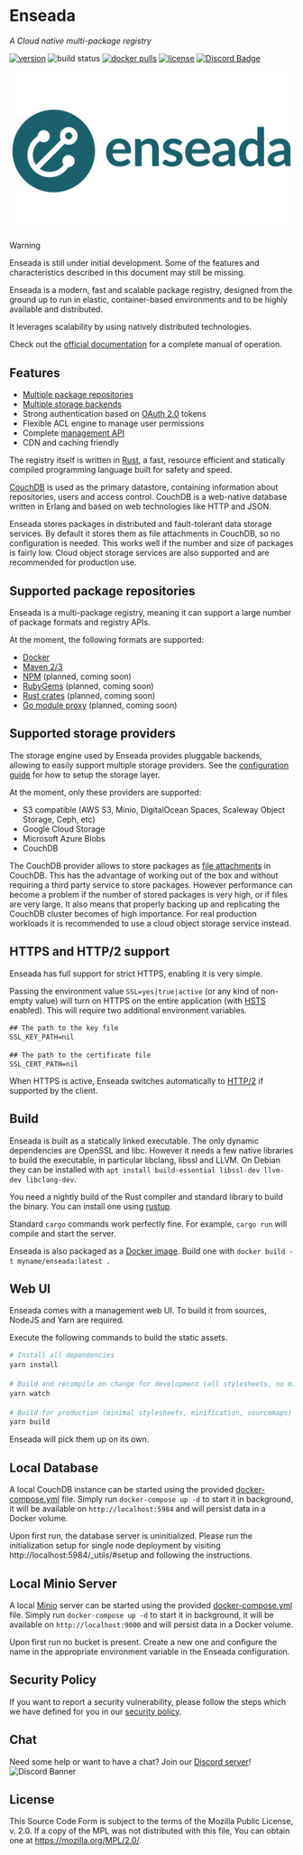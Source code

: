 # Enseada
*A Cloud native multi-package registry*
  
[![version](https://img.shields.io/github/v/release/enseadaio/enseada?sort=semver)](https://github.com/enseadaio/enseada/releases/latest)
![build status](https://github.com/enseadaio/enseada/workflows/master/badge.svg)
[![docker pulls](https://img.shields.io/docker/pulls/enseada/enseada)](https://hub.docker.com/r/enseada/enseada)
[![license](https://img.shields.io/github/license/enseadaio/enseada)](./LICENSE)
[![Discord Badge](https://discordapp.com/api/guilds/667303788532465665/widget.png?style=shield)](https://discord.gg/A34Qt8A)

![logo](./.github/logo-white.png)

>[!WARNING]
>Enseada is still under initial development. Some of the features and characteristics
>described in this document may still be missing. 

Enseada is a modern, fast and scalable package registry, designed from the ground up to run in elastic, container-based environments and to be highly available and distributed.

It leverages scalability by using natively distributed technologies.

Check out the [official documentation](https://docs.enseada.io) for a complete manual of operation.

## Features

- [Multiple package repositories](#supported-package-repositories)
- [Multiple storage backends](#supported-storage-providers)
- Strong authentication based on [OAuth 2.0](https://auth0.com/docs/protocols/oauth2) tokens
- Flexible ACL engine to manage user permissions 
- Complete [management API](https://docs.enseada.io/developers/apis.html)
- CDN and caching friendly

The registry itself is written in [Rust](https://rust-lang.org/), a fast, resource efficient and statically compiled programming language
built for safety and speed.

[CouchDB](https://couchdb.apache.org/) is used as the primary datastore, containing information about
repositories, users and access control. CouchDB is a web-native database written in Erlang and based on web technologies
like HTTP and JSON.

Enseada stores packages in distributed and fault-tolerant data storage services. By default it stores them as file attachments
in CouchDB, so no configuration is needed. This works well if the number and size of packages is fairly low.
Cloud object storage services are also supported and are recommended for production use.


## Supported package repositories

Enseada is a multi-package registry, meaning it can support a large number of package
formats and registry APIs.

At the moment, the following formats are supported:

- [Docker](https://docs.docker.com/registry/spec/api/)
- [Maven 2/3](https://maven.apache.org/guides/introduction/introduction-to-repositories.html)
- [NPM](https://github.com/npm/registry/blob/master/docs/REGISTRY-API.md) (planned, coming soon)
- [RubyGems](https://rubygems.org) (planned, coming soon)
- [Rust crates](https://doc.rust-lang.org/cargo/reference/registries.html) (planned, coming soon)
- [Go module proxy](https://docs.gomods.io/intro/protocol/) (planned, coming soon)

## Supported storage providers

The storage engine used by Enseada provides pluggable backends, allowing to easily support
multiple storage providers.
See the [configuration guide](https://docs.enseada.io/users/configuration.html) for how to setup the storage layer.

At the moment, only these providers are supported:

- S3 compatible (AWS S3, Minio, DigitalOcean Spaces, Scaleway Object Storage, Ceph, etc)
- Google Cloud Storage
- Microsoft Azure Blobs
- CouchDB

The CouchDB provider allows to store packages as [file attachments](https://docs.couchdb.org/en/stable/api/document/attachments.html) in CouchDB.
This has the advantage of working out of the box and without requiring a third party service to store packages. However performance can become a problem
if the number of stored packages is very high, or if files are very large. It also means that properly backing up and replicating the CouchDB cluster
becomes of high importance. For real production workloads it is recommended to use a cloud object storage service instead. 

## HTTPS and HTTP/2 support
Enseada has full support for strict HTTPS, enabling it is very simple.

Passing the environment value `SSL=yes|true|active` (or any kind of non-empty value) will turn on
HTTPS on the entire application (with [HSTS](https://en.wikipedia.org/wiki/HTTP_Strict_Transport_Security) enabled). This will require two
additional environment variables.

```.env
## The path to the key file
SSL_KEY_PATH=nil

## The path to the certificate file
SSL_CERT_PATH=nil
```

When HTTPS is active, Enseada switches automatically to [HTTP/2](https://en.wikipedia.org/wiki/HTTP/2) if supported
by the client.

## Build

Enseada is built as a statically linked executable. The only dynamic dependencies are OpenSSL and libc.
However it needs a few native libraries to build the executable, in particular libclang, libssl and LLVM. On Debian
they can be installed with `apt install build-essential libssl-dev llvm-dev libclang-dev`.
 
You need a nightly build of the Rust compiler and standard library to build the binary. You can install one
using [rustup](https://rustup.rs).

Standard `cargo` commands work perfectly fine. For example, `cargo run` will compile and start the server.

Enseada is also packaged as a [Docker image](https://www.docker.com/r/enseada/enseada). Build one with `docker build -t myname/enseada:latest .`

## Web UI

Enseada comes with a management web UI. To build it from sources, NodeJS and Yarn are required.

Execute the following commands to build the static assets.

```bash
# Install all dependencies
yarn install

# Build and recompile on change for development (all stylesheets, no minification)
yarn watch

# Build for production (minimal stylesheets, minification, sourcemaps)
yarn build
```

Enseada will pick them up on its own.

## Local Database

A local CouchDB instance can be started using the provided [docker-compose.yml](./docker-compose.yml) file.
Simply run `docker-compose up -d` to start it in background, it will be available on `http://localhost:5984` and will
persist data in a Docker volume.

Upon first run, the database server is uninitialized. Please run the initialization setup for 
single node deployment by visiting http://localhost:5984/_utils/#setup and following the instructions.

## Local Minio Server

A local [Minio](https://minio.io) server can be started using the provided [docker-compose.yml](./docker-compose.yml) file.
Simply run `docker-compose up -d` to start it in background, it will be available on `http://localhost:9000` and will
persist data in a Docker volume.

Upon first run no bucket is present. Create a new one and configure the name in the appropriate environment variable 
in the Enseada configuration.

## Security Policy

If you want to report a security vulnerability, please follow the steps which we have defined for you in our [security policy](https://github.com/enseadaio/enseada/security/policy).

## Chat

Need some help or want to have a chat? Join our [Discord server](https://discord.gg/A34Qt8A)!  
![Discord Banner](https://discordapp.com/api/guilds/667303788532465665/widget.png?style=banner2)

## License
This Source Code Form is subject to the terms of the Mozilla Public
License, v. 2.0. If a copy of the MPL was not distributed with this
file, You can obtain one at https://mozilla.org/MPL/2.0/.
